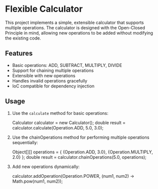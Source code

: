 # Flexible Calculator

This project implements a simple, extensible calculator that supports multiple operations. The calculator is designed with the Open-Closed Principle in mind, allowing new operations to be added without modifying the existing code.

## Features

- Basic operations: ADD, SUBTRACT, MULTIPLY, DIVIDE
- Support for chaining multiple operations
- Extensible with new operations
- Handles invalid operations gracefully
- IoC compatible for dependency injection

## Usage

1.  Use the `calculate` method for basic operations:
  
    Calculator calculator = new Calculator();
    double result = calculator.calculate(Operation.ADD, 5.0, 3.0);
   
2.  Use the chainOperations method for performing multiple operations sequentially:
	
    Object[][] operations = {
	    {Operation.ADD, 3.0},
	    {Operation.MULTIPLY, 2.0}
	};
	double result = calculator.chainOperations(5.0, operations);
	
3.  Add new operations dynamically:	
    
    calculator.addOperation(Operation.POWER, (num1, num2) -> Math.pow(num1, num2));
    

